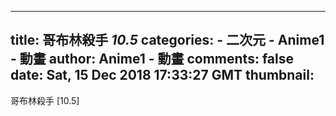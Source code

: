 
---
title: 哥布林殺手 _10.5_
categories: 
    - 二次元
    - Anime1 - 動畫
author: Anime1 - 動畫
comments: false
date: Sat, 15 Dec 2018 17:33:27 GMT
thumbnail: 
---

<div>   
哥布林殺手 [10.5]  
</div>
            